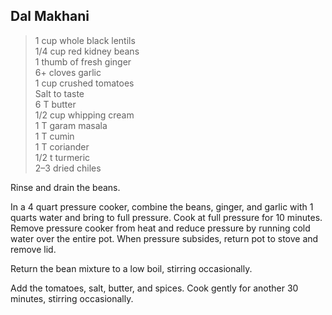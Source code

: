## Dal Makhani

>1 cup whole black lentils  
>1/4 cup red kidney beans  
>1 thumb of fresh ginger  
>6+ cloves garlic  
>1 cup crushed tomatoes  
>Salt to taste  
>6 T butter  
>1/2 cup whipping cream  
>1 T garam masala  
>1 T cumin  
>1 T coriander  
>1/2 t turmeric  
>2–3 dried chiles  

Rinse and drain the beans.

In a 4 quart pressure cooker, combine the beans, ginger, and garlic with 1 quarts water and bring to full pressure. Cook at full pressure for 10 minutes.  Remove pressure cooker from heat and reduce pressure by running cold water over the entire pot.  When pressure subsides, return pot to stove and remove lid. 
 
Return the bean mixture to a low boil, stirring occasionally.  

Add the tomatoes, salt, butter, and spices. Cook gently for another 30 minutes, stirring occasionally.
